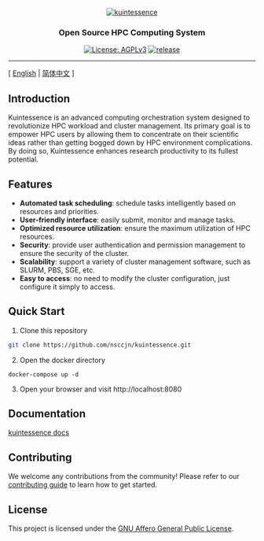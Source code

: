 <p align="center">
  <a href="https://github.com/nsccjn/kuintessence"><img src="https://drawing-bed.dev.supercomputing.link/i/2023/08/23/nk4a6n.png" alt="kuintessence" /></a>
</p>

<h3 align="center">Open Source HPC Computing System</h3>

<p align="center">
  <a href="https://www.gnu.org/licenses/agpl-3.0.html"><img src="https://img.shields.io/badge/licenses-AGPLv3-orange" alt="License: AGPLv3"></a>
  <a href="https://img.shields.io/badge/release-v0.0.1-blue"><img src="https://img.shields.io/badge/release-v0.0.1-blue" alt=" release"></a>
</p>

---

[ [English](readme.md) | [简体中文](readme.zh-hans.md) ]

## Introduction

Kuintessence is an advanced computing orchestration system designed to revolutionize HPC workload and cluster management. Its primary goal is to empower HPC users by allowing them to concentrate on their scientific ideas rather than getting bogged down by HPC environment complications. By doing so, Kuintessence enhances research productivity to its fullest potential.

## Features

- **Automated task scheduling**: schedule tasks intelligently based on resources and priorities.
- **User-friendly interface**: easily submit, monitor and manage tasks.
- **Optimized resource utilization**: ensure the maximum utilization of HPC resources.
- **Security**: provide user authentication and permission management to ensure the security of the cluster.
- **Scalability**: support a variety of cluster management software, such as SLURM, PBS, SGE, etc.
- **Easy to access**: no need to modify the cluster configuration, just configure it simply to access.

## Quick Start

1. Clone this repository

```bash
git clone https://github.com/nsccjn/kuintessence.git
```

2. Open the docker directory

```
docker-compose up -d
```

3. Open your browser and visit http://localhost:8080

## Documentation

[kuintessence docs](https://docs.kuintessence.com)

## Contributing

We welcome any contributions from the community! Please refer to our [contributing guide](contributing.md) to learn how to get started.

## License

This project is licensed under the [GNU Affero General Public License](LICENSE).

